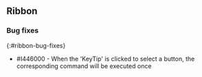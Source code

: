 ## Ribbon

### Bug fixes
{:#ribbon-bug-fixes}

* \#I446000 - When the 'KeyTip' is clicked to select a button, the corresponding command will be executed once